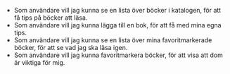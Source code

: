 * Som användare vill jag kunna se en lista över böcker i katalogen, för att få tips på böcker att läsa.
* Som användare vill jag kunna lägga till en bok, för att få med mina egna tips.
* Som användare vill jag kunna se en lista över mina favoritmarkerade böcker, för att se vad jag ska läsa igen.
* Som användare vill jag kunna favoritmarkera böcker, för att visa att dom är viktiga för mig.